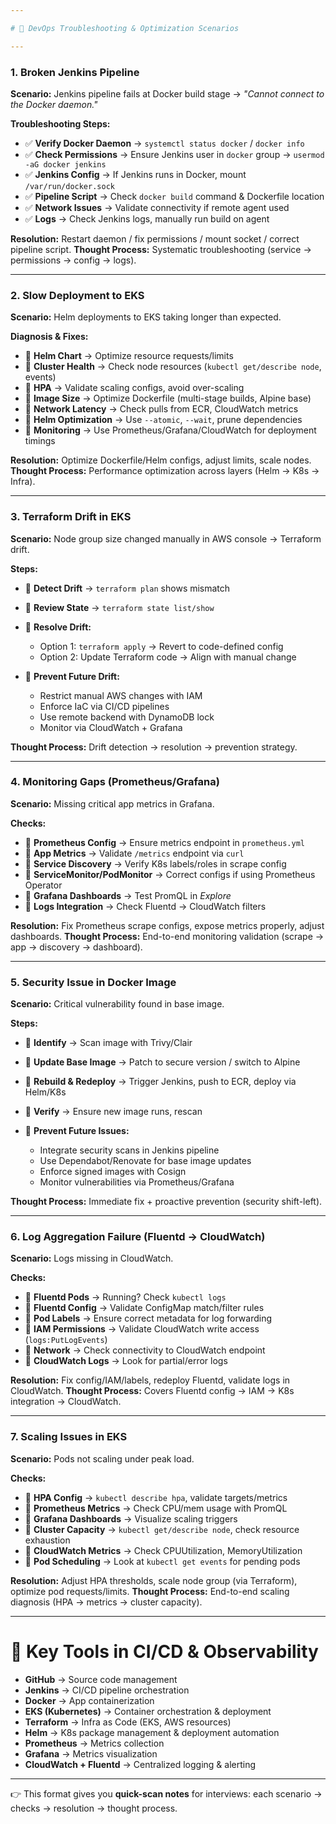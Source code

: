 ```yaml
---

# 🚀 DevOps Troubleshooting & Optimization Scenarios

---
```


### **1. Broken Jenkins Pipeline**

**Scenario:** Jenkins pipeline fails at Docker build stage → *"Cannot connect to the Docker daemon."*

**Troubleshooting Steps:**

* ✅ **Verify Docker Daemon** → `systemctl status docker` / `docker info`
* ✅ **Check Permissions** → Ensure Jenkins user in `docker` group → `usermod -aG docker jenkins`
* ✅ **Jenkins Config** → If Jenkins runs in Docker, mount `/var/run/docker.sock`
* ✅ **Pipeline Script** → Check `docker build` command & Dockerfile location
* ✅ **Network Issues** → Validate connectivity if remote agent used
* ✅ **Logs** → Check Jenkins logs, manually run build on agent

**Resolution:** Restart daemon / fix permissions / mount socket / correct pipeline script.
**Thought Process:** Systematic troubleshooting (service → permissions → config → logs).

---

### **2. Slow Deployment to EKS**

**Scenario:** Helm deployments to EKS taking longer than expected.

**Diagnosis & Fixes:**

* 🔹 **Helm Chart** → Optimize resource requests/limits
* 🔹 **Cluster Health** → Check node resources (`kubectl get/describe node`, events)
* 🔹 **HPA** → Validate scaling configs, avoid over-scaling
* 🔹 **Image Size** → Optimize Dockerfile (multi-stage builds, Alpine base)
* 🔹 **Network Latency** → Check pulls from ECR, CloudWatch metrics
* 🔹 **Helm Optimization** → Use `--atomic`, `--wait`, prune dependencies
* 🔹 **Monitoring** → Use Prometheus/Grafana/CloudWatch for deployment timings

**Resolution:** Optimize Dockerfile/Helm configs, adjust limits, scale nodes.
**Thought Process:** Performance optimization across layers (Helm → K8s → Infra).

---

### **3. Terraform Drift in EKS**

**Scenario:** Node group size changed manually in AWS console → Terraform drift.

**Steps:**

* 🔎 **Detect Drift** → `terraform plan` shows mismatch
* 🔎 **Review State** → `terraform state list/show`
* 🔎 **Resolve Drift:**

  * Option 1: `terraform apply` → Revert to code-defined config
  * Option 2: Update Terraform code → Align with manual change
* 🔎 **Prevent Future Drift:**

  * Restrict manual AWS changes with IAM
  * Enforce IaC via CI/CD pipelines
  * Use remote backend with DynamoDB lock
  * Monitor via CloudWatch + Grafana

**Thought Process:** Drift detection → resolution → prevention strategy.

---

### **4. Monitoring Gaps (Prometheus/Grafana)**

**Scenario:** Missing critical app metrics in Grafana.

**Checks:**

* 🔹 **Prometheus Config** → Ensure metrics endpoint in `prometheus.yml`
* 🔹 **App Metrics** → Validate `/metrics` endpoint via `curl`
* 🔹 **Service Discovery** → Verify K8s labels/roles in scrape config
* 🔹 **ServiceMonitor/PodMonitor** → Correct configs if using Prometheus Operator
* 🔹 **Grafana Dashboards** → Test PromQL in *Explore*
* 🔹 **Logs Integration** → Check Fluentd → CloudWatch filters

**Resolution:** Fix Prometheus scrape configs, expose metrics properly, adjust dashboards.
**Thought Process:** End-to-end monitoring validation (scrape → app → discovery → dashboard).

---

### **5. Security Issue in Docker Image**

**Scenario:** Critical vulnerability found in base image.

**Steps:**

* 🔎 **Identify** → Scan image with Trivy/Clair
* 🔎 **Update Base Image** → Patch to secure version / switch to Alpine
* 🔎 **Rebuild & Redeploy** → Trigger Jenkins, push to ECR, deploy via Helm/K8s
* 🔎 **Verify** → Ensure new image runs, rescan
* 🔎 **Prevent Future Issues:**

  * Integrate security scans in Jenkins pipeline
  * Use Dependabot/Renovate for base image updates
  * Enforce signed images with Cosign
  * Monitor vulnerabilities via Prometheus/Grafana

**Thought Process:** Immediate fix + proactive prevention (security shift-left).

---

### **6. Log Aggregation Failure (Fluentd → CloudWatch)**

**Scenario:** Logs missing in CloudWatch.

**Checks:**

* 🔹 **Fluentd Pods** → Running? Check `kubectl logs`
* 🔹 **Fluentd Config** → Validate ConfigMap match/filter rules
* 🔹 **Pod Labels** → Ensure correct metadata for log forwarding
* 🔹 **IAM Permissions** → Validate CloudWatch write access (`logs:PutLogEvents`)
* 🔹 **Network** → Check connectivity to CloudWatch endpoint
* 🔹 **CloudWatch Logs** → Look for partial/error logs

**Resolution:** Fix config/IAM/labels, redeploy Fluentd, validate logs in CloudWatch.
**Thought Process:** Covers Fluentd config → IAM → K8s integration → CloudWatch.

---

### **7. Scaling Issues in EKS**

**Scenario:** Pods not scaling under peak load.

**Checks:**

* 🔹 **HPA Config** → `kubectl describe hpa`, validate targets/metrics
* 🔹 **Prometheus Metrics** → Check CPU/mem usage with PromQL
* 🔹 **Grafana Dashboards** → Visualize scaling triggers
* 🔹 **Cluster Capacity** → `kubectl get/describe node`, check resource exhaustion
* 🔹 **CloudWatch Metrics** → Check CPUUtilization, MemoryUtilization
* 🔹 **Pod Scheduling** → Look at `kubectl get events` for pending pods

**Resolution:** Adjust HPA thresholds, scale node group (via Terraform), optimize pod requests/limits.
**Thought Process:** End-to-end scaling diagnosis (HPA → metrics → cluster capacity).

---

# 🔧 Key Tools in CI/CD & Observability

* **GitHub** → Source code management
* **Jenkins** → CI/CD pipeline orchestration
* **Docker** → App containerization
* **EKS (Kubernetes)** → Container orchestration & deployment
* **Terraform** → Infra as Code (EKS, AWS resources)
* **Helm** → K8s package management & deployment automation
* **Prometheus** → Metrics collection
* **Grafana** → Metrics visualization
* **CloudWatch + Fluentd** → Centralized logging & alerting

---

👉 This format gives you **quick-scan notes** for interviews: each scenario → checks → resolution → thought process.

